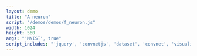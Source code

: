 ```yaml
---
layout: demo
title: "A neuron"
script: "/demos/demos/f_neuron.js"
width: 1024
height: 560
args: "'MNIST', true"
script_includes: "'jquery', 'convnetjs', 'dataset', 'convnet', 'visualizer'"
---
```



